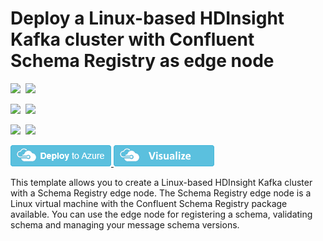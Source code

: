 # Deploy a Linux-based HDInsight Kafka cluster with Confluent Schema Registry as edge node

<IMG SRC="https://azurequickstartsservice.blob.core.windows.net/badges/101-hdinsight-kafka-with-edge-schema-registry/PublicLastTestDate.svg" />&nbsp;
<IMG SRC="https://azurequickstartsservice.blob.core.windows.net/badges/101-hdinsight-kafka-with-edge-schema-registry/PublicDeployment.svg" />&nbsp;

<IMG SRC="https://azurequickstartsservice.blob.core.windows.net/badges/101-hdinsight-kafka-with-edge-schema-registry/FairfaxLastTestDate.svg" />&nbsp;
<IMG SRC="https://azurequickstartsservice.blob.core.windows.net/badges/101-hdinsight-kafka-with-edge-schema-registry/FairfaxDeployment.svg" />&nbsp;

<IMG SRC="https://azurequickstartsservice.blob.core.windows.net/badges/101-hdinsight-kafka-with-edge-schema-registry/BestPracticeResult.svg" />&nbsp;
<IMG SRC="https://azurequickstartsservice.blob.core.windows.net/badges/101-hdinsight-kafka-with-edge-schema-registry/CredScanResult.svg" />&nbsp;

<a href="https://portal.azure.com/#create/Microsoft.Template/uri/https%3A%2F%2Fraw.githubusercontent.com%2FAzure%2Fazure-quickstart-templates%2Fmaster%2F101-hdinsight-kafka-with-edge-schema-registry%2Fazuredeploy.json" target="_blank">
<img src="https://raw.githubusercontent.com/Azure/azure-quickstart-templates/master/1-CONTRIBUTION-GUIDE/images/deploytoazure.png"/>
</a>
<a href="http://armviz.io/#/?load=https%3A%2F%2Fraw.githubusercontent.com%2FAzure%2Fazure-quickstart-templates%2Fmaster%2F101-hdinsight-kafka-with-edge-schema-registry%2Fazuredeploy.json" target="_blank">
<img src="https://raw.githubusercontent.com/Azure/azure-quickstart-templates/master/1-CONTRIBUTION-GUIDE/images/visualizebutton.png"/>
</a>

This template allows you to create a Linux-based HDInsight Kafka cluster with a
Schema Registry edge node. The Schema Registry edge node is a Linux virtual
machine with the Confluent Schema Registry package available. You can use the
edge node for registering a schema, validating schema and managing your message
schema versions.


